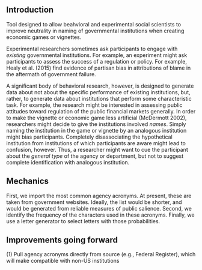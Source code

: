 Introduction
-----------------------------------

Tool designed to allow beahvioral and experimental social scientists to improve neutrality in naming of governmental institutions when creating economic games or vignettes. 

Experimental researchers sometimes ask participants to engage with *existing* governmental institutions. For example, an experiment might ask participants to assess the success of a regulation or policy. For example, Healy et al. (2015) find evidence of partisan bias in attributions of blame in the aftermath of government failure. 

A significant body of behavioral research, however, is designed to generate data about not about the specific performance of existing institutions, but, rather, to generate data about institutions that perform some characteristic task. For example, the research might be interested in assessing public attitudes toward regulation of the public financial markets generally. In order to make the vignette or economic game less artificial (McDermott 2002), researchers might decide to give the institutions involved *names*. Simply naming the institution in the game or vignette by an analogous institution might bias participants. Completely disassociating the hypothetical institution from institutions of which participants are aware might lead to confusion, however. Thus, a researcher might want to cue the participant about the *general type* of the agency or department, but not to suggest complete identification with analogous institution.


Mechanics 
-----------------------------------

First, we import the most common agency acronyms. At present, these are taken from government websites. Ideally, the list would be shorter, and would be generated from reliable measures of public salience. Second, we identify the frequency of the characters used in these acronyms. Finally, we use a letter generator to select letters with those probabilities.


Improvements going forward
-----------------------------------

(1) Pull agency acronyms directly from source (e.g., Federal Register), which will make compatible with non-US institutions
